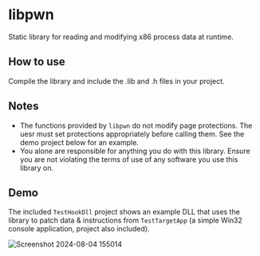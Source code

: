 # libpwn

Static library for reading and modifying x86 process data at runtime.

## How to use

Compile the library and include the .lib and .h files in your project.

## Notes
- The functions provided by `libpwn` do not modify page protections. The uesr must set protections appropriately before calling them. See the demo project below for an example.
- You alone are responsible for anything you do with this library. Ensure you are not violating the terms of use of any software you use this library on.

## Demo

The included `TestHookDll` project shows an example DLL that uses the library to patch data & instructions from `TestTargetApp` (a simple Win32 console application, project also included).

![Screenshot 2024-08-04 155014](https://github.com/user-attachments/assets/4962d66d-323a-4b82-ae9a-fe32044f3e98)
